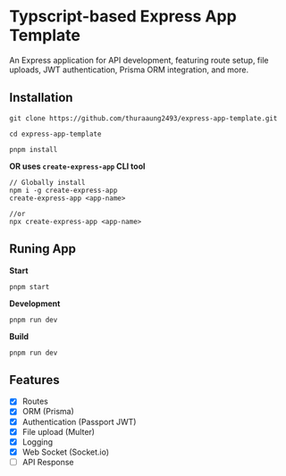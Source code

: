 # Typscript-based Express App Template

An Express application for API development, featuring route setup, file uploads, JWT authentication, Prisma ORM integration, and more.

## Installation

```
git clone https://github.com/thuraaung2493/express-app-template.git

cd express-app-template

pnpm install
```

**OR uses `create-express-app` CLI tool**

```
// Globally install
npm i -g create-express-app
create-express-app <app-name>

//or
npx create-express-app <app-name>
```

## Runing App

**Start**

```
pnpm start
```

**Development**

```
pnpm run dev
```

**Build**

```
pnpm run dev
```

## Features

- [x] Routes
- [x] ORM (Prisma)
- [x] Authentication (Passport JWT)
- [x] File upload (Multer)
- [x] Logging
- [x] Web Socket (Socket.io)
- [ ] API Response
